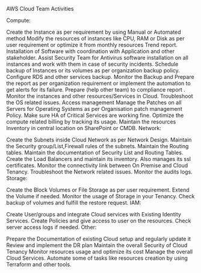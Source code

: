 AWS Cloud Team Activities

Compute:

Create the Instance as per requirement by using Manual or Automated method
Modify the resources of instances like CPU, RAM or Disk as per user requirement or optimize it from monthly resources Trend report.
Installation of Software with coordination with Application and other stakeholder.
Assist Security Team for Antivirus software installation on all instances and work with them in case of security incidents.
Schedule backup of Instances or its volumes as per organization backup policy.
Configure RDS and other services backup.
Monitor the Backup and Prepare the report as per organization requirement or implement the automation to get alerts for its failure. Prepare (help other team) to compliance report .
Monitor the instances and other resources/Services in Cloud.
Troubleshoot the OS related issues.
Access management
Manage the Patches on all Servers for Operating Systems as per Organisation patch management Policy.
Make sure HA of Critical Services are working fine.
Optimize the compute related billing by tracking its usage.
Maintain the resources Inventory in central location on SharePoint or CMDB.
Network:

Create the Subnets inside Cloud Network as per Network Design.
Maintain the Security group/List,Firewall rules of the subnets.
Maintain the Routing tables.
Maintain the documentation of Security List and Routing Tables.
Create the Load Balancers and maintain its inventory. Also manages its ssl certificates.
Monitor the connectivity link between On Premise and Cloud Tenancy.
Troubleshoot the Network related issues.
Monitor the audits logs.
Storage:

Create the Block Volumes or File Storage as per user requirement.
Extend the Volume if needed.
Monitor the usage of Storage in your Tenancy.
Check backup of volumes and fulfill the restore request.
IAM:

Create User/groups and integrate Cloud services with Existing Identity Services.
Create Policies and give access to user on the resources.
Check server access logs if needed.
Other:

Prepare the Documentation of existing Cloud setup and regularly update it
Review and implement the DR plan
Maintain the overall Security of Cloud Tenancy
Monitor resources usage and optimize its cost
Manage the overall Cloud Services.
Automate some of tasks like resources creation by using Terraform and other tools.
